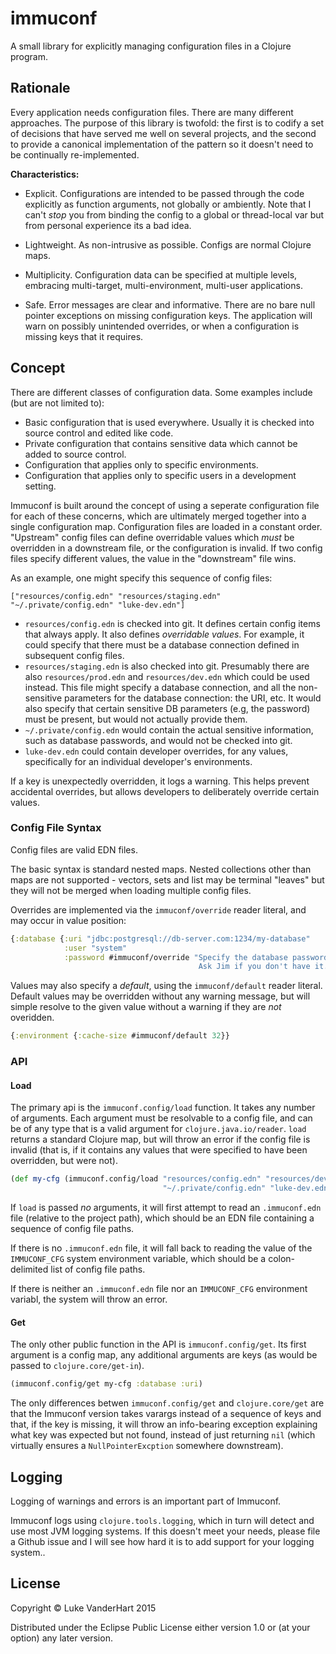# immuconf

A small library for explicitly managing configuration files in a
Clojure program.

## Rationale

Every application needs configuration files. There are many different
approaches. The purpose of this library is twofold: the first is to
codify a set of decisions that have served me well on several
projects, and the second to provide a canonical implementation of the
pattern so it doesn't need to be continually re-implemented.

**Characteristics:**

- Explicit. Configurations are intended to be passed through the code
  explicitly as function arguments, not globally or ambiently. Note
  that I can't *stop* you from binding the config to a global or
  thread-local var but from personal experience its a bad idea.

- Lightweight. As non-intrusive as possible. Configs are normal
  Clojure maps.

- Multiplicity. Configuration data can be specified at multiple
  levels, embracing multi-target, multi-environment, multi-user
  applications.

- Safe. Error messages are clear and informative. There are no bare
  null pointer exceptions on missing configuration keys. The
  application will warn on possibly unintended overrides, or when a
  configuration is missing keys that it requires.

## Concept

There are different classes of configuration data. Some examples
include (but are not limited to):

- Basic configuration that is used everywhere. Usually it is checked
  into source control and edited like code.
- Private configuration that contains sensitive data which cannot be
  added to source control.
- Configuration that applies only to specific environments.
- Configuration that applies only to specific users in a development
  setting.

Immuconf is built around the concept of using a seperate configuration
file for each of these concerns, which are ultimately merged together
into a single configuration map. Configuration files are loaded in a
constant order. "Upstream" config files can define overridable values
which *must* be overridden in a downstream file, or the configuration
is invalid. If two config files specify different values, the value in
the "downstream" file wins.

As an example, one might specify this sequence of config files:

    ["resources/config.edn" "resources/staging.edn" "~/.private/config.edn" "luke-dev.edn"]

- `resources/config.edn` is checked into git. It defines certain
  config items that always apply. It also defines _overridable
  values_. For example, it could specify that there must be a database
  connection defined in subsequent config files.
- `resources/staging.edn` is also checked into git. Presumably there
  are also `resources/prod.edn` and `resources/dev.edn` which could be
  used instead. This file might specify a database connection, and all
  the non-sensitive parameters for the database connection: the URI,
  etc. It would also specify that certain sensitive DB parameters
  (e.g, the password) must be present, but would not actually provide them.
- `~/.private/config.edn` would contain the actual sensitive
  information, such as database passwords, and would not be checked
  into git.
- `luke-dev.edn` could contain developer overrides, for any values,
  specifically for an individual developer's environments.

If a key is unexpectedly overridden, it logs a warning. This helps
prevent accidental overrides, but allows developers to deliberately
override certain values.

### Config File Syntax

Config files are valid EDN files.

The basic syntax is standard nested maps. Nested collections other than
maps are not supported - vectors, sets and list may be terminal
"leaves" but they will not be merged when loading multiple config
files.

Overrides are implemented via the `immuconf/override` reader literal,
and may occur in value position:

```clojure
{:database {:uri "jdbc:postgresql://db-server.com:1234/my-database"
            :user "system"
            :password #immuconf/override "Specify the database password here.
                                          Ask Jim if you don't have it."}}
```

Values may also specify a *default*, using the `immuconf/default`
reader literal. Default values may be overridden without any warning
message, but will simple resolve to the given value without a warning
if they are *not* overidden.

```clojure
{:environment {:cache-size #immuconf/default 32}}
```

### API

#### Load

The primary api is the `immuconf.config/load` function. It takes any
number of arguments. Each argument must be resolvable to a config
file, and can be of any type that is a valid argument for
`clojure.java.io/reader`. `load` returns a standard Clojure map, but
will throw an error if the config file is invalid (that is, if it
contains any values that were specified to have been overridden, but
were not).

```clojure
(def my-cfg (immuconf.config/load "resources/config.edn" "resources/dev.edn"
                                  "~/.private/config.edn" "luke-dev.edn"))
```

If `load` is passed *no* arguments, it will first attempt to read an
`.immuconf.edn` file (relative to the project path), which should be
an EDN file containing a sequence of config file paths.

If there is no `.immuconf.edn` file, it will fall back to reading the
value of the `IMMUCONF_CFG` system environment variable, which should
be a colon-delimited list of config file paths.

If there is neither an `.immuconf.edn` file nor an `IMMUCONF_CFG`
environment variabl, the system will throw an error.

#### Get

The only other public function in the API is
`immuconf.config/get`. Its first argument is a config map, any
additional arguments are keys (as would be passed to
`clojure.core/get-in`).

```clojure
(immuconf.config/get my-cfg :database :uri)
```

The only differences betwen `immuconf.config/get` and
`clojure.core/get` are that the Immuconf version takes varargs instead
of a sequence of keys and that, if the key is missing, it will
throw an info-bearing exception explaining what key was expected but
not found, instead of just returning `nil` (which virtually ensures a
`NullPointerExcption` somewhere downstream).

## Logging

Logging of warnings and errors is an important part of Immuconf.

Immuconf logs using `clojure.tools.logging`, which in turn will detect
and use most JVM logging systems. If this doesn't meet your needs,
please file a Github issue and I will see how hard it is to add
support for your logging system..

## License

Copyright © Luke VanderHart 2015

Distributed under the Eclipse Public License either version 1.0 or (at
your option) any later version.
